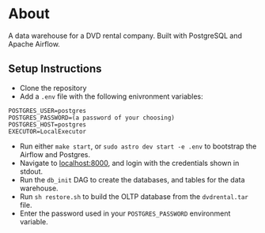 
# About

A data warehouse for a DVD rental company. Built with PostgreSQL and Apache Airflow.

## Setup Instructions

- Clone the repository
- Add a `.env` file with the following enivronment variables:
```
POSTGRES_USER=postgres
POSTGRES_PASSWORD=(a password of your choosing)
POSTGRES_HOST=postgres
EXECUTOR=LocalExecutor
```
- Run either `make start`, or `sudo astro dev start -e .env` to bootstrap the Airflow and Postgres.
- Navigate to [localhost:8000](localhost:8000), and login with the credentials shown in stdout. 
- Run the `db_init` DAG to create the databases, and tables for the data warehouse.
- Run `sh restore.sh` to build the OLTP database from the `dvdrental.tar` file.
- Enter the password used in your `POSTGRES_PASSWORD` environment variable.
